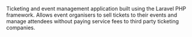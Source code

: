 Ticketing and event management application built using the Laravel PHP framework. Allows event organisers to sell tickets to their events and manage attendees without paying service fees to third party ticketing companies.
